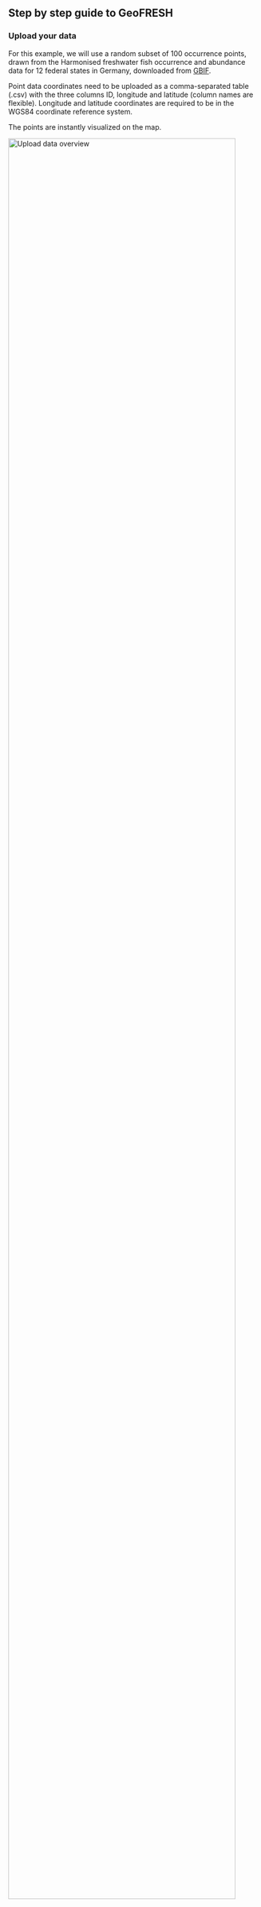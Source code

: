 ## Step by step guide to GeoFRESH

### Upload your data

For this example, we will use a random subset of 100 occurrence points, drawn from the Harmonised freshwater fish occurrence and abundance data for 12 federal states in Germany, downloaded from [GBIF](https://www.gbif.org/dataset/e0908eee-ad49-4e91-b4d0-1f05dd17b291).

Point data coordinates need to be uploaded as a comma-separated table (.csv) with the three columns ID, longitude and latitude (column names are flexible). Longitude and latitude coordinates are required to be in the WGS84 coordinate reference system.

The points are instantly visualized on the map.

<img src="./img/upload_data_overview.png" alt="Upload data overview" align="center" width="95%"/><br/><br/>

The points can also be overlayed with the stream segment map.

![](img/point_stream_segm.png)

The uploaded table is also displayed and can be cross-checked and queried prior to the next steps.

<img src="./img/input_points_table.png" alt="Input points table" align="center" width="37%"/><br/><br/>

After the upload, the points need to be assigned to the corresponding sub-catchments and stream segments of the Hydrography90m dataset. This assignment, called "point snapping", moves the point to the closest stream segment.

<img src="./img//snapping_progress_bar.png" alt="Snapping progress bar" align="center" width="95%"/><br/><br/>

When the snapping is completed, the snapped points (in red) are shown on the map on top of the sub-catchments.

<img src="./img/snapped_points_zoom1.png" alt="Snapped points zoom1" align="center" width="95%"/><br/><br/>

If you zoom in, you can observe that each point has been moved to the closest location of the stream segment within the sub-catchment the point falls into. This is the default option for snapping.

<img src="./img/snapped_points_zoom2.png" alt="Snapped points zoom2" align="center" width="25%"/><br/><br/>

The new coordinates of the snapped points are also displayed in the table as additional columns.

<img src="./img/snapping_results_table.png" alt="Snapping results table" align="center" width="50%"/><br/><br/>

<!-- Υοu can choose between the type of snapping: defining a distance threshold (in meters) between the point and the stream segment (i.e., only stream segments close to points will be considered), or using flow accumulation in addition, i.e., the size of the upstream contributing area. Flow accumulation allows to specify whether the points should be snapped to small or large rivers. -->

<!-- In addition, the upstream catchments, i.e. the contributing drainage area of each point, are displayed as raster files on the map. You can thus cross-check if the point snapping was performed correctly, and if the catchments are those to be expected, or if another type of snapping may be preferred.  -->

<!-- ![](./img/upstream_catchment_map.png) -->

### Select environmental variables

Afterwards, you can annotate the point data with environmental information across the sub-catchment of each point. You can select from a suite of 48 variables related to [topography and hydrography](https://hydrography.org/hydrography90m/hydrography90m_layers'), 19 [climate variables](http://chelsa-climate.org/'), (i.e., current bioclimatic variables), 15 [soil](https://soilgrids.org/') variables and 22 [land cover](http://maps.elie.ucl.ac.be/CCI/viewer/index.php) variables.

<img src="./img/env_var_select.png" alt="Select environmental variables" align="center" width="95%"/><br/><br/>

For each selected environmental variable, you will receive within-sub-catchment summary statistics (mean, minimum, maximum, range, standard deviation) for each point location as a table.

<!-- ![](./img/env_var_table.png) -->

Additionally, the summary statistics (mean, min, max, sd) for the upstream catchment of each point for each of the selected environmental variables is calculated and displayed in a table.

<!-- ![](./img/env_var_table_upstream.png) -->

### Get routing info

In this panel, you can assess network distances among the uploaded points and receive a distance matrix for download.

### Download results as CSV

Finally, you can download the data as multiple comma-separated tables in a zip-file. After closing the browser window, all data is removed, meaning that data is not stored permanently on the portal.

### References

GBIF.org (24 April 2023) GBIF Occurrence Download <https://doi.org/10.15468/dl.xbuqe5>
